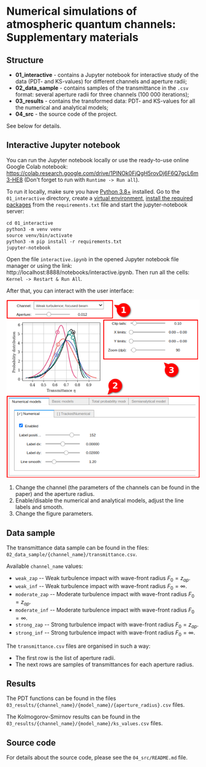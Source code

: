 # Numerical simulations of atmospheric quantum channels: Supplementary materials

## Structure

- **01_interactive** - contains a Jupyter notebook for interactive study of the data (PDT- and KS-values) for different channels and aperture radii;
- **02_data_sample** - contains samples of the transmittance in the `.csv` format: several aperture radii for three channels (100 000 iterations);  
- **03_results** - contains the transformed data: PDT- and KS-values for all the numerical and analytical models;
- **04_src** - the source code of the project.

See below for details.


## Interactive Jupyter notebook

You can run the Jupyter notebook locally or use the ready-to-use online Google Colab notebook: https://colab.research.google.com/drive/1PINOk0FjQgH5rovDj6F6Q7gcL6m3-HE8 (Don't forget to run with `Runtime -> Run all`).

To run it locally, make sure you have [Python 3.8+](https://realpython.com/installing-python/#how-to-install-python-on-linux) installed.
Go to the `01_interactive` directory, create a [virtual environment](https://packaging.python.org/en/latest/tutorials/installing-packages/#creating-and-using-virtual-environments), [install the required packages](https://packaging.python.org/en/latest/tutorials/installing-packages/#use-pip-for-installing) from the `requirements.txt` file and start the jupyter-notebook server:
```
cd 01_interactive
python3 -m venv venv
source venv/bin/activate
python3 -m pip install -r requirements.txt
jupyter-notebook
```
Open the file `interactive.ipynb` in the opened Jupyter notebook file manager or using the link: http://localhost:8888/notebooks/interactive.ipynb.
Then run all the cells: `Kernel -> Restart & Run All`.

After that, you can interact with the user interface:

![Preview of the interactive jupyter notebook](01_interactive/preview.png)
1. Change the channel (the parameters of the channels can be found in the paper) and the aperture radius.
2. Enable/disable the numerical and analytical models, adjust the line labels and smooth.
3. Change the figure parameters.


## Data sample
The transmittance data sample can be found in the files: `02_data_sample/{channel_name}/transmittance.csv`.

Available `channel_name` values:
- `weak_zap` -- Weak turbulence impact with wave-front radius $F_0=z_{ap}$.
- `weak_inf` -- Weak turbulence impact with wave-front radius $F_0=\infty$.
- `moderate_zap` -- Moderate turbulence impact with wave-front radius $F_0=z_{ap}$.
- `moderate_inf` -- Moderate turbulence impact with wave-front radius $F_0=\infty$.
- `strong_zap` -- Strong turbulence impact with wave-front radius $F_0=z_{ap}$.
- `strong_inf` -- Strong turbulence impact with wave-front radius $F_0=\infty$.

The `transmittance.csv` files are organised in such a way:
- The first row is the list of aperture radii.
- The next rows are samples of transmittances for each aperture radius.


## Results

The PDT functions can be found in the files `03_results/{channel_name}/{model_name}/{aperture_radius}.csv` files.

The Kolmogorov-Smirnov results can be found in the `03_results/{channel_name}/{model_name}/ks_values.csv` files.


## Source code

For details about the source code, please see the `04_src/README.md` file.
